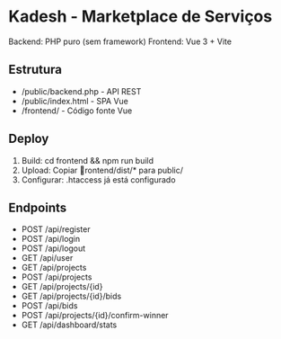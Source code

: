﻿# Kadesh - Marketplace de Serviços

Backend: PHP puro (sem framework)
Frontend: Vue 3 + Vite

## Estrutura
- /public/backend.php - API REST
- /public/index.html - SPA Vue
- /frontend/ - Código fonte Vue

## Deploy
1. Build: cd frontend && npm run build
2. Upload: Copiar rontend/dist/* para public/
3. Configurar: .htaccess já está configurado

## Endpoints
- POST /api/register
- POST /api/login
- POST /api/logout
- GET /api/user
- GET /api/projects
- POST /api/projects
- GET /api/projects/{id}
- GET /api/projects/{id}/bids
- POST /api/bids
- POST /api/projects/{id}/confirm-winner
- GET /api/dashboard/stats

